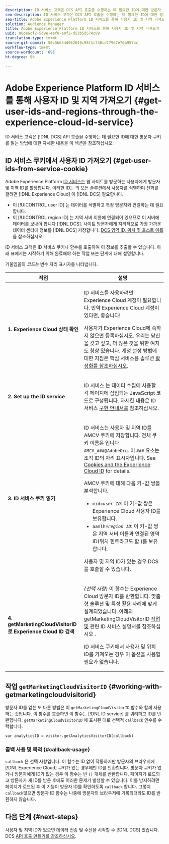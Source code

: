 ```yaml
---
description: ID 서비스 고객은 DCS API 호출을 수행하는 데 필요한 ID에 대한 방문자 쿠키를 읽는 방법에 대한 자세한 내용을 이 섹션을 참조하십시오.
seo-description: ID 서비스 고객은 DCS API 호출을 수행하는 데 필요한 ID에 대한 방문자 쿠키를 읽는 방법에 대한 자세한 내용을 이 섹션을 참조하십시오.
seo-title: Adobe Experience Platform ID 서비스를 통해 사용자 ID 및 지역 가져오기
solution: Audience Manager
title: Adobe Experience Platform ID 서비스를 통해 사용자 ID 및 지역 가져오기
uuid: 80de6cf2-5d9e-4ef8-a0f2-d53b5d574c89
translation-type: tm+mt
source-git-commit: 50c5b654d962649c98f1c740cd17967e70b957bc
workflow-type: tm+mt
source-wordcount: '691'
ht-degree: 9%

---
```



# Adobe Experience Platform ID 서비스를 통해 사용자 ID 및 지역 가져오기 {#get-user-ids-and-regions-through-the-experience-cloud-id-service}

ID 서비스 고객은 [!DNL DCS] API 호출을 수행하는 데 필요한 ID에 대한 방문자 쿠키를 읽는 방법에 대한 자세한 내용을 이 섹션을 참조하십시오.

## ID 서비스 쿠키에서 사용자 ID 가져오기 {#get-user-ids-from-service-cookie}

Adobe Experience Platform [ID 서비스는](https://docs.adobe.com/content/help/ko-KR/id-service/using/home.html) 웹 사이트를 방문하는 사용자에게 방문자 및 지역 ID를 할당합니다. 이러한 ID는 의 모든 솔루션에서 사용자를 식별하며 전화를 걸려면 [!DNL Experience Cloud] 이 [!DNL DCS] 필요합니다.

* 이 [!UICONTROL user ID] 는 데이터를 식별하고 특정 방문자와 연결하는 데 필요합니다.
* 이 [!UICONTROL region ID] 는 지역 서버 이름에 연결되어 있으므로 이 서버에 데이터를 보내야 합니다 [!DNL DCS]. 사이트 방문자에게 지리적으로 가장 가까운 데이터 센터에 정보를 [!DNL DCS] 저장합니다. [DCS 영역 ID, 위치 및 호스트 이름](../../../api/dcs-intro/dcs-api-reference/dcs-regions.md)을 참조하십시오.

ID 서비스 고객은 ID 서비스 쿠키나 함수를 호출하여 이 정보를 추출할 수 있습니다. 아래 표에서는 시작하기 위해 완료해야 하는 작업 또는 단계에 대해 설명합니다.

기울임꼴의 *코드는* 변수 자리 표시자를 나타냅니다.

<table id="table_660EBE1C24DD4FBE9DCE5191836C9135"> 
 <thead> 
  <tr> 
   <th colname="col1" class="entry"> 작업 </th> 
   <th colname="col2" class="entry"> 설명 </th> 
  </tr> 
 </thead>
 <tbody> 
  <tr> 
   <td colname="col1"> <p> <b>1. Experience Cloud <span class="keyword"> 상태</span> 확인</b> </p> </td> 
   <td colname="col2"> <p>ID 서비스를 사용하려면 <span class="keyword"> Experience Cloud</span> 계정이 필요합니다. 만약 <span class="keyword"> Experience Cloud</span> 계정이 있다면, 좋습니다! </p> <p> 사용자가 <span class="keyword"> Experience Cloud</span>에 속하지 않으면 등록하십시오. 우리는 당신을 갖고 싶고, 더 많은 것을 위한 여지도 항상 있습니다. 계정 설정 방법에 대한 지침은 핵심 서비스용 솔루션 <a href="https://docs.adobe.com/content/help/en/core-services/interface/about-core-services/core-services.html" format="https" scope="external"> 활성화를 참조하십시오</a>. </p> </td> 
  </tr> 
  <tr> 
   <td colname="col1"> <p> <b>2. Set up the <span class="keyword"> ID service</span></b> </p> </td> 
   <td colname="col2"> <p>ID 서비스 <span class="keyword"> 는</span> 데이터 수집에 사용할 각 페이지에 삽입되는 JavaScript 코드로 구성됩니다. 자세한 내용은 ID 서비스 <a href="https://docs.adobe.com/content/help/en/id-service/using/implementation/implementation-guides.html" format="https" scope="external"> 구현 안내서를</a> 참조하십시오. </p> </td> 
  </tr> 
  <tr> 
   <td colname="col1"> <p> <b>3. ID <span class="keyword"> 서비스</span> 쿠키 읽기</b> </p> </td> 
   <td colname="col2"> <p>ID 서비스는 <span class="keyword"></span> 사용자 및 지역 ID를 AMCV 쿠키에 저장합니다. 전체 쿠키 이름은 입니다 <code>AMCV_<i>###</i>@AdobeOrg</code>. 이 <code><i>###</i></code> 요소는 조직 ID의 자리 표시자입니다. See <a href="https://docs.adobe.com/content/help/ko-KR/id-service/using/intro/cookies.html" format="https" scope="external"> Cookies and the Experience Cloud ID</a> for details. </p> <p>AMCV 쿠키에 대해 다음 키-값 쌍을 분석합니다. </p> <p> 
     <ul id="ul_502ECFCDDD084D448B5EDC4E5C0909C1"> 
      <li id="li_662FFA36AC854E699D50A183B161D654"> <code>mid=<i>user ID</i></code>: 이 키-값 쌍은 <span class="keyword"> Experience Cloud</span> 사용자 ID를 보유합니다. </li> 
      <li id="li_65422233187B4217B50DC52DBD58F404"> <code>aamlh=<i>region ID</i></code>: 이 키-값 쌍은 지역 서버 이름과 연결된 영역 ID(위치 힌트라고도 함 <span class="term"></span>)를 보유합니다. </li> 
     </ul> </p> <p>사용자 및 지역 ID가 있는 경우 <span class="wintitle"> DCS를</span> 호출할 수 있습니다. </p> </td> 
  </tr> 
  <tr> 
   <td colname="col1"> <p> <b>4. getMarketingCloudVisitorID로 <span class="keyword"> Experience Cloud ID</span> 검색</b> </p> </td> 
   <td colname="col2"> <p><i>(선택 사항)</i> 이 함수는 <span class="keyword"> Experience Cloud 방문자 ID를</span> 반환합니다. 맞춤형 솔루션 및 특정 활용 사례에 맞게 설계되었습니다. 아래의 getMarketingCloudVisitorID <a href="../../../api/dcs-intro/dcs-s2s/dcs-mcid-ids.md#working-with-getmarketingcloudvisitorid"> 작업 및</a> 관련 ID 서비스 설명서를 참조하십시오 <a href="https://docs.adobe.com/content/help/en/id-service/using/id-service-api/methods/getmcvid.html" format="https" scope="external"></a>. </p> <p>ID 서비스 쿠키에서 사용자 및 위치 ID를 가져오는 경우 이 옵션을 사용할 필요가 없습니다. </p> </td> 
  </tr> 
 </tbody> 
</table>

## 작업 `getMarketingCloudVisitorID` {#working-with-getmarketingcloudvisitorid}

방문자 ID를 얻는 또 다른 방법은 이 `getMarketingCloudVisitorID` 함수와 함께 사용하는 것입니다. 이 함수를 호출하면 이 함수는 [!DNL ID service] 를 쿼리하고 ID를 반환합니다. `getMarketingCloudVisitorID` 에 표시된 대로 선택적 `callback` 인수를 수락합니다.

`var analyticsID = visitor.getAnalyticsVisitorID(callback)`

### 콜백 사용 및 목적 {#callback-usage}

`callback` 은 선택 사항입니다. 이 함수는 ID 없이 작동하지만 방문자의 브라우저에 [!DNL Experience Cloud] 쿠키가 있는 경우에만 ID를 반환합니다. 방문자 쿠키가 없거나 방문자에게 ID가 없는 경우 이 함수는 빈 `()` 개체를 반환합니다. 페이지가 로드되고 방문자가 새 ID를 받은 후에도 이러한 문제가 발생할 수 있습니다. 이를 방지하려면 페이지가 로드된 후 이 기능이 방문자 ID를 확인하도록 `callback` 합니다. 그렇지 `callback`않으면 방문자 ID 함수는 나중에 방문자의 브라우저에 기록되더라도 ID를 반환하지 않습니다.

## 다음 단계 {#next-steps}

사용자 및 지역 ID가 있으면 데이터 전송 및 수신을 시작할 수 [!DNL DCS] 있습니다. DCS [API 호출 만들기를 참조하십시오](../../../api/dcs-intro/dcs-s2s/dcs-s2s-calls.md).